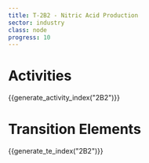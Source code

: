 ```yaml
---
title: T-2B2 - Nitric Acid Production
sector: industry
class: node
progress: 10
---
```


# Activities

{{generate_activity_index("2B2")}}


# Transition Elements

{{generate_te_index("2B2")}}



